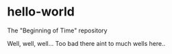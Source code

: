 # hello-world
The "Beginning of Time" repository

Well, well, well... Too bad there aint to much wells here..
